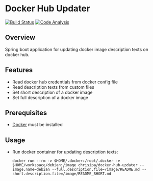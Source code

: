 Docker Hub Updater
=======

[![Build Status](https://papke.it/jenkins/buildStatus/icon?job=ad-password-handler)](https://papke.it/jenkins/job/docker-hub-updater/)
[![Code Analysis](https://img.shields.io/badge/code%20analysis-available-blue.svg)](https://papke.it/sonar/overview?id=212)

Overview
--------
Spring boot application for updating docker image description texts on docker hub.

Features
---------
* Read docker hub credentials from docker config file
* Read description texts from custom files
* Set short description of a docker image
* Set full description of a docker image

Prerequisites
-------------
* [Docker](https://docs.docker.com/engine/installation/) must be installed

Usage
-----
* Run docker container for updating description texts:
  ```
  docker run --rm -v $HOME/.docker:/root/.docker -v $HOME/workspace/debian:/image chrisipa/docker-hub-updater --image.name=debian --full.description.file=/image/README.md --short.description.file=/image/README_SHORT.md
  ```